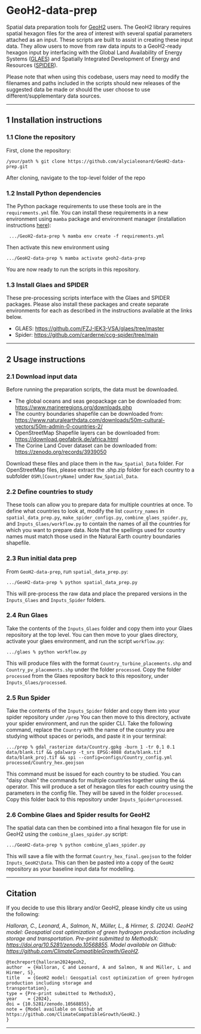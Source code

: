 # GeoH2-data-prep
Spatial data preparation tools for [GeoH2](https://github.com/ClimateCompatibleGrowth/GeoH2) users. 
The GeoH2 library requires spatial hexagon files for the area of interest with several spatial parameters attached as an input. 
These scripts are built to assist in creating these input data. 
They allow users to move from raw data inputs to a GeoH2-ready hexagon input by interfacing with the Global Land Availability of Energy Systems ([GLAES](https://github.com/FZJ-IEK3-VSA/glaes/tree/master/)) and Spatially Integrated Development of Energy and Resources ([SPIDER](https://github.com/carderne/ccg-spider/tree/main)).

Please note that when using this codebase, users may need to modify the filenames and paths included in the scripts should new releases of the suggested data be made or should the user choose to use different/supplementary data sources.
___
## 1 Installation instructions

### 1.1 Clone the repository
First, clone the repository:

`/your/path % git clone https://github.com/alycialeonard/GeoH2-data-prep.git`

After cloning, navigate to the top-level folder of the repo

### 1.2 Install Python dependencies
The Python package requirements to use these tools are in the `requirements.yml` file. 
You can install these requirements in a new environment using `mamba` package and environment manager (installation instructions [here](https://mamba.readthedocs.io/en/latest/installation/mamba-installation.html)): 

` .../GeoH2-data-prep % mamba env create -f requirements.yml`

Then activate this new environment using

`.../GeoH2-data-prep % mamba activate geoh2-data-prep`

You are now ready to run the scripts in this repository.

### 1.3 Install Glaes and SPIDER

These pre-processing scripts interface with the Glaes and SPIDER packages.
Please also install these packages and create separate environments for each as described in the instructions available at the links below. 
- GLAES: https://github.com/FZJ-IEK3-VSA/glaes/tree/master
- Spider: https://github.com/carderne/ccg-spider/tree/main
___
## 2 Usage instructions

### 2.1 Download input data

Before running the preparation scripts, the data must be downloaded. 

- The global oceans and seas geopackage can be downloaded from: https://www.marineregions.org/downloads.php
- The country boundaries shapefile can be downloaded from: https://www.naturalearthdata.com/downloads/50m-cultural-vectors/50m-admin-0-countries-2/
- OpenStreetMap Shapefile layers can be downloaded from: https://download.geofabrik.de/africa.html
- The Corine Land Cover dataset can be downloaded from: https://zenodo.org/records/3939050

Download these files and place them in the `Raw_Spatial_Data` folder.
For OpenStreetMap files, please extract the .shp.zip folder for each country to a subfolder `OSM\[CountryName]` under `Raw_Spatial_Data`.

### 2.2 Define countries to study

These tools can allow you to prepare data for multiple countries at once. 
To define what countries to look at, modify the list `country_names` in `spatial_data_prep.py`, `make_spider_configs.py`, `combine_glaes_spider.py`, and `Inputs_Glaes/workflow.py` to contain the names of all the countries for which you want to prepare data.
Note that the spellings used for country names must match those used in the Natural Earth country boundaries shapefile. 

### 2.3 Run initial data prep

From `GeoH2-data-prep`, run `spatial_data_prep.py`:

`.../GeoH2-data-prep % python spatial_data_prep.py`

This will pre-process the raw data and place the prepared versions in the `Inputs_Glaes` and `Inputs_Spider` folders.

### 2.4 Run Glaes

Take the contents of the `Inputs_Glaes` folder and copy them into your Glaes repository at the top level.
You can then move to your glaes directory, activate your glaes environment, and run the script `workflow.py`:

`.../glaes % python workflow.py`

This will produce files with the format `Country_turbine_placements.shp` and `Country_pv_placements.shp` under the folder `processed`.
Copy the folder `processed` from the Glaes repository back to this repository, under `Inputs_Glaes/processed`.

### 2.5 Run Spider

Take the contents of the `Inputs_Spider` folder and copy them into your spider repository under `/prep`
You can then move to this directory, activate your spider environment, and run the spider CLI. 
Take the following command, replace the `Country` with the name of the country you are studying without spaces or periods, and paste it in your terminal:

`.../prep % gdal_rasterize data/Country.gpkg -burn 1 -tr 0.1 0.1 data/blank.tif && gdalwarp -t_srs EPSG:4088 data/blank.tif data/blank_proj.tif && spi --config=configs/Country_config.yml processed/Country_hex.geojson`

This command must be issued for each country to be studied. 
You can "daisy chain" the commands for multiple countries together using the `&&` operator.
This will produce a set of hexagon tiles for each country using the parameters in the config file.
They will be saved in the folder `processed`.
Copy this folder back to this repository under `Inputs_Spider\processed`.

### 2.6 Combine Glaes and Spider results for GeoH2

The spatial data can then be combined into a final hexagon file for use in GeoH2 using the `combine_glaes_spider.py` script:

`.../GeoH2-data-prep % python combine_glaes_spider.py`

This will save a file with the format `Country_hex_final.geojson` to the folder `Inputs_GeoH2\Data`.
This can then be pasted into a copy of the `GeoH2` repository as your baseline input data for modelling. 
___

## Citation

If you decide to use this library and/or GeoH2, please kindly cite us using the following: 

*Halloran, C., Leonard, A., Salmon, N., Müller, L., & Hirmer, S. (2024). 
GeoH2 model: Geospatial cost optimization of green hydrogen production including storage and transportation. 
Pre-print submitted to MethodsX: https://doi.org/10.5281/zenodo.10568855. 
Model available on Github: https://github.com/ClimateCompatibleGrowth/GeoH2.*

```commandline
@techreport{halloran2024geoh2,
author  = {Halloran, C and Leonard, A and Salmon, N and Müller, L and Hirmer, S},
title   = {GeoH2 model: Geospatial cost optimization of green hydrogen production including storage and
transportation},
type = {Pre-print submitted to MethodsX},
year    = {2024},
doi = {10.5281/zenodo.10568855},
note = {Model available on Github at https://github.com/ClimateCompatibleGrowth/GeoH2.}
}
```
___

